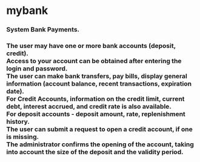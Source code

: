 # mybank

<h3>System Bank Payments.<h3>
The user may have one or more bank accounts (deposit, credit). <br>
Access to your account can be obtained after entering the login and password. <br>
The user can make bank transfers, pay bills, display general information (account balance, recent transactions, expiration date). <br>
For Credit Accounts, information on the credit limit, current debt, interest accrued, and credit rate is also available. <br>
For deposit accounts - deposit amount, rate, replenishment history. <br>
The user can submit a request to open a credit account, if one is missing. <br>
The administrator confirms the opening of the account, taking into account the size of the deposit and the validity period.<br>
